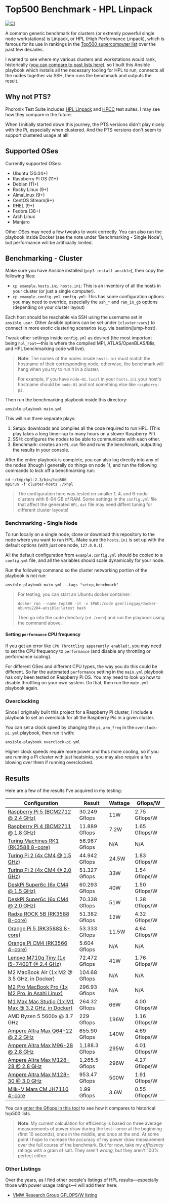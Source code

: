 # Top500 Benchmark - HPL Linpack

[![CI](https://github.com/geerlingguy/top500-benchmark/workflows/CI/badge.svg?branch=master&event=push)](https://github.com/geerlingguy/top500-benchmark/actions?query=workflow%3ACI)

A common generic benchmark for clusters (or extremly powerful single node workstations) is Linpack, or HPL (High Performance Linpack), which is famous for its use in rankings in the [Top500 supercomputer list](https://top500.org) over the past few decades.

I wanted to see where my various clusters and workstations would rank, historically ([you can compare to past lists here](https://hpl-calculator.sourceforge.net/hpl-calculations.php)), so I built this Ansible playbook which installs all the necessary tooling for HPL to run, connects all the nodes together via SSH, then runs the benchmark and outputs the result.

## Why not PTS?

Phoronix Test Suite includes [HPL Linpack](https://openbenchmarking.org/test/pts/hpl) and [HPCC](https://openbenchmarking.org/test/pts/hpcc) test suites. I may see how they compare in the future.

When I initially started down this journey, the PTS versions didn't play nicely with the Pi, especially when clustered. And the PTS versions don't seem to support clustered usage at all!

## Supported OSes

Currently supported OSes:

  - Ubuntu (20.04+)
  - Raspberry Pi OS (11+)
  - Debian (11+)
  - Rocky Linux (9+)
  - AlmaLinux (9+)
  - CentOS Stream(9+)
  - RHEL (9+)
  - Fedora (38+)
  - Arch Linux
  - Manjaro

Other OSes may need a few tweaks to work correctly. You can also run the playbook inside Docker (see the note under 'Benchmarking - Single Node'), but performance will be artificially limited.

## Benchmarking - Cluster

Make sure you have Ansible installed (`pip3 install ansible`), then copy the following files:

  - `cp example.hosts.ini hosts.ini`: This is an inventory of all the hosts in your cluster (or just a single computer).
  - `cp example.config.yml config.yml`: This has some configuration options you may need to override, especially the `ssh_*` and `ram_in_gb` options (depending on your cluster layout)

Each host should be reachable via SSH using the username set in `ansible_user`. Other Ansible options can be set under `[cluster:vars]` to connect in more exotic clustering scenarios (e.g. via bastion/jump-host).

Tweak other settings inside `config.yml` as desired (the most important being `hpl_root`—this is where the compiled MPI, ATLAS/OpenBLAS/Blis, and HPL benchmarking code will live).

> **Note**: The names of the nodes inside `hosts.ini` must match the hostname of their corresponding node; otherwise, the benchmark will hang when you try to run it in a cluster. 
> 
> For example, if you have `node-01.local` in your `hosts.ini` your host's hostname should be `node-01` and not something else like `raspberry-pi`.

Then run the benchmarking playbook inside this directory:

```
ansible-playbook main.yml
```

This will run three separate plays:

  1. Setup: downloads and compiles all the code required to run HPL. (This play takes a long time—up to many hours on a slower Raspberry Pi!)
  2. SSH: configures the nodes to be able to communicate with each other.
  3. Benchmark: creates an `HPL.dat` file and runs the benchmark, outputting the results in your console.

After the entire playbook is complete, you can also log directly into any of the nodes (though I generally do things on node 1), and run the following commands to kick off a benchmarking run:

```
cd ~/tmp/hpl-2.3/bin/top500
mpirun -f cluster-hosts ./xhpl
```

> The configuration here was tested on smaller 1, 4, and 6-node clusters with 6-64 GB of RAM. Some settings in the `config.yml` file that affect the generated `HPL.dat` file may need diffent tuning for different cluster layouts!

### Benchmarking - Single Node

To run locally on a single node, clone or download this repository to the node where you want to run HPL. Make sure the `hosts.ini` is set up with the default options (with just one node, `127.0.0.1`).

All the default configuration from `example.config.yml` should be copied to a `config.yml` file, and all the variables should scale dynamically for your node.

Run the following command so the cluster networking portion of the playbook is not run:

```
ansible-playbook main.yml --tags "setup,benchmark"
```

> For testing, you can start an Ubuntu docker container:
> 
> ```
> docker run --name top500 -it -v $PWD:/code geerlingguy/docker-ubuntu2204-ansible:latest bash
> ```
>
> Then go into the code directory (`cd /code`) and run the playbook using the command above.

#### Setting `performance` CPU frequency

If you get an error like `CPU Throttling apparently enabled!`, you may need to set the CPU frequency to `performance` (and disable any throttling or performance scaling).

For different OSes and different CPU types, the way you do this could be different. So far the automated `performance` setting in the `main.yml` playbook has only been tested on Raspberry Pi OS. You may need to look up how to disable throttling on your own system. Do that, then run the `main.yml` playbook again.

### Overclocking

Since I originally built this project for a Raspberry Pi cluster, I include a playbook to set an overclock for all the Raspberry Pis in a given cluster.

You can set a clock speed by changing the `pi_arm_freq` in the `overclock-pi.yml` playbook, then run it with:

```
ansible-playbook overclock-pi.yml
```

Higher clock speeds require more power and thus more cooling, so if you are running a Pi cluster with just heatsinks, you may also require a fan blowing over them if running overclocked.

## Results

Here are a few of the results I've acquired in my testing:

| Configuration | Result | Wattage | Gflops/W |
|--- |--- |--- |--- |
| [Raspberry Pi 5 (BCM2712 @ 2.4 GHz)](https://github.com/geerlingguy/top500-benchmark/issues/18) | 30.249 Gflops | 11W | 2.75 Gflops/W |
| [Raspberry Pi 4 (BCM2711 @ 1.8 GHz)](https://github.com/geerlingguy/top500-benchmark/issues/13) | 11.889 Gflops | 7.2W | 1.65 Gflops/W |
| [Turing Machines RK1 (RK3588 8-core)](https://github.com/geerlingguy/top500-benchmark/issues/22) | 56.967 Gflops | N/A | N/A |
| [Turing Pi 2 (4x CM4 @ 1.5 GHz)](https://www.jeffgeerling.com/blog/2021/turing-pi-2-4-raspberry-pi-nodes-on-mini-itx-board) | 44.942 Gflops | 24.5W | 1.83 Gflops/W |
| [Turing Pi 2 (4x CM4 @ 2.0 GHz)](https://www.jeffgeerling.com/blog/2021/turing-pi-2-4-raspberry-pi-nodes-on-mini-itx-board) | 51.327 Gflops | 33W | 1.54 Gflops/W |
| [DeskPi Super6c (6x CM4 @ 1.5 GHz)](https://www.jeffgeerling.com/blog/2022/pi-cluster-vs-ampere-altra-max-128-core-arm-cpu) | 60.293 Gflops | 40W | 1.50 Gflops/W |
| [DeskPi Super6c (6x CM4 @ 2.0 GHz)](https://www.jeffgeerling.com/blog/2022/pi-cluster-vs-ampere-altra-max-128-core-arm-cpu) | 70.338 Gflops | 51W | 1.38 Gflops/W |
| [Radxa ROCK 5B (RK3588 8-core)](https://github.com/geerlingguy/top500-benchmark/issues/8) | 51.382 Gflops | 12W | 4.32 Gflops/W |
| [Orange Pi 5 (RK3588S 8-core)](https://github.com/geerlingguy/top500-benchmark/issues/14) | 53.333 Gflops | 11.5W | 4.64 Gflops/W |
| [Orange Pi CM4 (RK3566 4-core)](https://github.com/geerlingguy/top500-benchmark/issues/23) | 5.604 Gflops | N/A | N/A |
| [Lenovo M710q Tiny (1x i5-7400T @ 2.4 GHz)](https://www.jeffgeerling.com/blog/2023/rock-5-b-not-raspberry-pi-killer-yet) | 72.472 Gflops | 41W | 1.76 Gflops/W |
| M2 MacBook Air (1x M2 @ 3.5 GHz, in Docker) | 104.68 Gflops | N/A | N/A |
| [M2 Pro MacBook Pro (1x M2 Pro, in Asahi Linux)](https://github.com/geerlingguy/top500-benchmark/issues/21#issuecomment-1792425949) | 296.93 Gflops | N/A | N/A |
| [M1 Max Mac Studio (1x M1 Max @ 3.2 GHz, in Docker)](https://github.com/geerlingguy/top500-benchmark/issues/4) | 264.32 Gflops | 66W | 4.00 Gflops/W |
| AMD Ryzen 5 5600x @ 3.7 GHz | 229 Gflops | 196W | 1.16 Gflops/W |
| [Ampere Altra Max Q64-22 @ 2.2 GHz](https://github.com/geerlingguy/top500-benchmark/issues/19) | 655.90 Gflops | 140W | 4.69 Gflops/W |
| [Ampere Altra Max M96-28 @ 2.8 GHz](https://github.com/geerlingguy/top500-benchmark/issues/10) | 1,188.3 Gflops | 295W | 4.01 Gflops/W |
| [Ampere Altra Max M128-28 @ 2.8 GHz](https://github.com/geerlingguy/top500-benchmark/issues/17) | 1,265.5 Gflops | 296W | 4.27 Gflops/W |
| [Ampere Altra Max M128-30 @ 3.0 GHz](https://github.com/geerlingguy/top500-benchmark/issues/3) | 953.47 Gflops | 500W | 1.91 Gflops/W |
| [Milk-V Mars CM JH7110 4-core](https://github.com/geerlingguy/top500-benchmark/issues/20) | 1.99 Gflops | 3.6W | 0.55 Gflops/W |

You can [enter the Gflops in this tool](https://hpl-calculator.sourceforge.net/hpl-calculations.php) to see how it compares to historical top500 lists.

> **Note**: My current calculation for efficiency is based on three average measurements of power draw during the test—once at the beginning (first 10 seconds), once in the middle, and once at the end. At some point I hope to increase the accuracy of my power draw measurement over the full course of the benchmark. But for now, take my _efficiency_ ratings with a grain of salt. They aren't _wrong_, but they aren't 100% perfect either.

### Other Listings

Over the years, as I find other people's listings of HPL results—especially those with power usage ratings—I will add them here:

  - [VMW Research Group GFLOPS/W listing](https://web.eece.maine.edu/~vweaver/group/green_machines.html)
